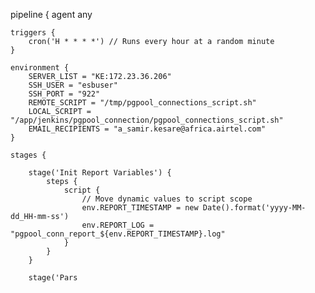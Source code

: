 pipeline {
    agent any

    triggers {
        cron('H * * * *') // Runs every hour at a random minute
    }

    environment {
        SERVER_LIST = "KE:172.23.36.206"
        SSH_USER = "esbuser"
        SSH_PORT = "922"
        REMOTE_SCRIPT = "/tmp/pgpool_connections_script.sh"
        LOCAL_SCRIPT = "/app/jenkins/pgpool_connection/pgpool_connections_script.sh"
        EMAIL_RECIPIENTS = "a_samir.kesare@africa.airtel.com"
    }

    stages {

        stage('Init Report Variables') {
            steps {
                script {
                    // Move dynamic values to script scope
                    env.REPORT_TIMESTAMP = new Date().format('yyyy-MM-dd_HH-mm-ss')
                    env.REPORT_LOG = "pgpool_conn_report_${env.REPORT_TIMESTAMP}.log"
                }
            }
        }

        stage('Pars
